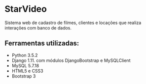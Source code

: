 # StarVideo

Sistema web de cadastro de filmes, clientes e locações que realiza interações com banco de dados.

## Ferramentas utilizadas:

- Python 3.5.2
- Django 1.11. com módulos DjangoBootstrap e MySQLClient
- MySQL 5.7.18
- HTML5 e CSS3
- Bootstrap 3
